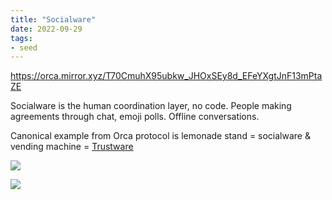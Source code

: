 ```yaml
---
title: "Socialware"
date: 2022-09-29
tags:
- seed
---
```


https://orca.mirror.xyz/T70CmuhX95ubkw_JHOxSEy8d_EFeYXgtJnF13mPtaZE

Socialware is the human coordination layer, no code. People making agreements through chat, emoji polls. Offline conversations. 

Canonical example from Orca protocol is lemonade stand = socialware & vending machine = [Trustware](/notes/Trustware.md)

![](quartz/content/images/Pasted%20image%2020220929104917.png)

![](quartz/content/images/Pasted%20image%2020220929105415.png)